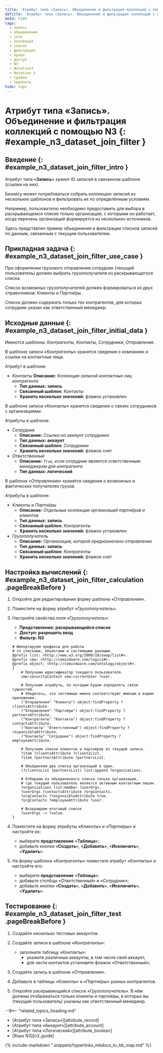 ```yaml
---
title: 'Атрибут типа «Запись». Объединение и фильтрация коллекций с помощью N3'
kbTitle: 'Атрибут типа «Запись». Объединение и фильтрация коллекций с помощью N3'
kbId: 5109
tags:
  - запись
  - объединение
  - join
  - коллекция
  - список
  - фильтрация
  - права
  - доступ
  - N3
  - Notation3
  - Notation 3
  - тройки
  - триплеты
hide: tags
---
```


# Атрибут типа «Запись». Объединение и фильтрация коллекций с помощью N3 {: #example_n3_dataset_join_filter }

## Введение {: #example_n3_dataset_join_filter_intro }

Атрибут типа «**Запись**» хранит ID записей в связанном шаблоне (ссылки на них).

Бизнесу может потребоваться собрать коллекцию записей из нескольких шаблонов и фильтровать их по определённым условиям.

Например, пользователю необходимо предоставить для выбора в раскрывающемся списке только организации, с которыми он работает, когда перечень организаций формируется из нескольких источников.

Здесь представлен пример объединения и фильтрации списков записей по данным, связанным с текущим пользователем.

## Прикладная задача {: #example_n3_dataset_join_filter_use_case }

При оформлении грузового отправления сотрудник (текущий пользователь) должен выбрать грузополучателя из раскрывающегося списка.

Список возможных грузополучателей должен формироваться из двух справочников: _Клиенты_ и _Партнёры_.

Список должен содержать только тех контрагентов, для которых сотрудник указан как ответственный менеджер.

## Исходные данные {: #example_n3_dataset_join_filter_initial_data }

Имеются шаблоны: _Контрагенты_, _Контакты_, _Сотрудники_, _Отправления_.

В шаблоне записи _«Контрагенты»_ хранятся сведения о компаниях и ссылки на контактные лица.

Атрибут в шаблоне:

- _Контакты_
    **Описание:** _Коллекция записей контактных лиц контрагента_
    - **Тип данных: запись**
    - **Связанный шаблон:** _Контакты_
    - **Хранить несколько значений:** флажок установлен

В шаблоне записи _«Контакты»_ хранятся сведения о связях сотрудников с организациями.

Атрибуты в шаблоне:

- _Сотрудник_
    - **Описание:** _Ссылка на аккаунт сотрудника_
    - **Тип данных: аккаунт**
    - **Связанный шаблон:** _Сотрудники_
    - **Хранить несколько значений:** флажок снят
- _Ответственный_
    - **Описание:** _`True`, если сотрудник является ответственным менеджером для контрагента_
    - **Тип данных: логический**

В шаблоне _«Отправления»_ хранятся сведения о возможных и фактических получателях грузов.

Атрибуты в шаблоне:

- _Клиенты_ и _Партнёры_
    - **Описание:** _Отдельные коллекции организаций партнёров и клиентов_
    - **Тип данных: запись**
    - **Связанный шаблон:** _Контрагенты_
    - **Хранить несколько значений:** флажок установлен
- _Грузополучатель_
    - **Описание:** _Организация, которой предназначено отправление_
    - **Тип данных: запись**
    - **Связанный шаблон:** _Контрагенты_
    - **Хранить несколько значений:** флажок снят

## Настройка вычислений {: #example_n3_dataset_join_filter_calculation .pageBreakBefore }

1. Откройте для редактирования форму шаблона _«Отправления»_.
2. Поместите на форму атрибут _«Грузополучатель»_.
3. Настройте свойства поля _«Грузополучатель»_:

    - **Представление: раскрывающийся список**
    - **Доступ: разрешить ввод**
    - **Фильтр: N3**

    ``` turtle
    # Импортируем префиксы для работы
    # со списками, объектами и системными данными.
    @prefix list: <http://www.w3.org/2000/10/swap/list#>.
    @prefix cmw: <http://comindware.com/logics#>.
    @prefix object: <http://comindware.com/ontology/object#>.
    {
        # Получаем идентификатор текущего пользователя.
        cmw:securityContext cmw:currentUser ?user.

        # Получаем атрибуты, по которым будем определять связи сущностей.
        # Убедитесь, что системные имена соответствуют именам в вашем приложении.
        ("Отправления" "Клиенты") object:findProperty ?clientsAttribute.
        ("Отправления" "Партнёры") object:findProperty ?partnersAttribute.
        ("Контрагенты" "Контакты") object:findProperty ?contactsAttribute.
        ("Контакты" "Ответственный") object:findProperty ?responsibleAttribute.
        ("Контакты" "Сотрудник") object:findProperty ?employeeAttribute.

        # Получаем списки клиентов и партнёров из текущей записи.
        ?item ?clientsAttribute ?clientsList.
        ?item ?partnersAttribute ?partnersList.

        # Объединяем два списка организаций в один.
        (?clientsList ?partnersList) list:append ?organizations.

        # Отбираем из объединенного списка только организации,
        # где текущий пользователь является активным контактным лицом.
        ?organizations list:member ?userOrgs.
        ?userOrgs ?contactsAttribute ?orgContacts.
        ?orgContacts ?responsibleAttribute true.
        ?orgContacts ?employeeAttribute ?user.
          
        # Возвращаем итоговый список
        ?userOrgs -> ?value.
    } 
    ```

4. Поместите на форму атрибуты _«Клиенты»_ и _«Партнёры»_ и настройте их:

    - выберите **представление** «**Таблица**»;
    - добавьте кнопки «**Создать**», «**Добавить**», «**Исключить**», «**Удалить**».

5. На форму шаблона _«Контрагенты»_ поместите атрибут _«Контакты»_ и настройте его:

    - выберите **представление** «**Таблица**»;
    - добавьте столбцы _«Ответственный»_ и _«Сотрудник»_;
    - добавьте кнопки «**Создать**», «**Добавить**», «**Исключить**», «**Удалить**».

## Тестирование {: #example_n3_dataset_join_filter_test .pageBreakBefore }

1. Создайте несколько тестовых аккаунтов.
2. Создайте записи в шаблоне _«Контрагенты»_:

    - заполните таблицу _«Контакты»_:
        - укажите различные аккаунты, в том числе свой аккаунт;
        - для части контактов установите флажок _«Ответственный»_;

3. Создайте запись в шаблоне _«Отправления»_.
4. Добавьте в таблицы _«Клиенты»_ и _«Партнёры»_ разных контрагентов.
5. Откройте раскрывающийся список _«Грузополучатель»_. В нём должны отображаться только клиенты и партнёры, в которых вы (текущий пользователь) указаны как _ответственный_ менеджер.

<div class="relatedTopics" markdown="block">

--8<-- "related_topics_heading.md"

- [Атрибут типа «Запись»][attribute_record]
- [Атрибут типа «Аккаунт»][attribute_account]
- [Атрибут типа «Логический»][attribute_boolean]
- [Язык N3][n3_guide]

</div>

{% include-markdown ".snippets/hyperlinks_mkdocs_to_kb_map.md" %}
